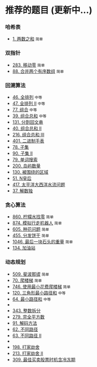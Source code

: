 # 推荐的题目 (更新中...)

### 哈希表

- [1. 两数之和](https://github.com/buuing/leetcode/issues/19) `简单`

### 双指针

- [283. 移动零](https://github.com/buuing/leetcode/issues/20) `简单`
- [88. 合并两个有序数组](https://github.com/buuing/leetcode/issues/21) `简单`

### 回溯算法

- [46. 全排列](https://github.com/buuing/leetcode/issues/3) `中等`
- [47. 全排列 II](https://github.com/buuing/leetcode/issues/4) `中等`
- [77. 组合](https://github.com/buuing/leetcode/issues/17) `中等`
- [39. 组合总和](https://github.com/buuing/leetcode/issues/18) `中等`
- [131. 分割回文串](#)
- [40. 组合总和 II](#)
- [216. 组合总和 III](#)
- [401. 二进制手表](#)
- [78. 子集](#)
- [90. 子集 II](#)
- [79. 单词搜索](#)
- [200. 岛屿数量](#)
- [130. 被围绕的区域](#)
- [51. N皇后](#)
- [417. 太平洋大西洋水流问题](#)
- [37. 解数独](#)

### 贪心算法

- [860. 柠檬水找零](https://github.com/buuing/leetcode/issues/7) `简单`
- [874. 模拟行走机器人](https://github.com/buuing/leetcode/issues/9) `简单`
- [605. 种花问题](https://github.com/buuing/leetcode/issues/8) `简单`
- [455. 分发饼干](https://github.com/buuing/leetcode/issues/6) `简单`
- [1046. 最后一块石头的重量](https://github.com/buuing/leetcode/issues/22) `简单`
- [134. 加油站](#)

### 动态规划

- [509. 斐波那锲](https://github.com/buuing/leetcode/issues/11) `简单`
- [70. 爬楼梯](https://github.com/buuing/leetcode/issues/12) `简单`
- [746. 使用最小花费爬楼梯](https://github.com/buuing/leetcode/issues/1) `简单`
- [120. 三角形最小路径和](https://github.com/buuing/leetcode/issues/13) `中等`
- [64. 最小路径和](https://github.com/buuing/leetcode/issues/14) `中等`
- 
- [343. 整数拆分](#)
- [279. 完全平方数](#)
- [91. 解码方法](#)
- [62. 不同路径](#)
- [63. 不同路径 II](#)
- 
- [198. 打家劫舍](#)
- [213. 打家劫舍 II](#)
- [309. 最佳买卖股票时机含冷冻期](#)
